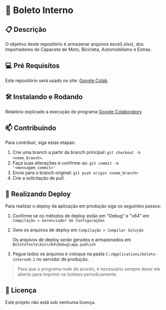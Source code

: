 # 🚀 Boleto Interno


## 📋 Descrição

O objetivo deste repositório é armazenar arquivos excel(.xlsx), dos Importadores de Capacete de Moto, Bicicleta, Automobilismo e Extras.
 
## 💻 Pré Requisitos

Este repositório será usado no site: [Google Colab](https://colab.research.google.com/)

## 🛠️ Instalando e Rodando

Relatório explicado a execução do programa [Google Colaboratory](https://github.com/starplast/Importacoes/blob/main/Passo%20a%20Passo%20-%20Google%20Colaboratory.docx) 

## 📫 Contribuindo

Para contribuir, siga estas etapas:

1. Crie uma branch a partir da branch principal: `git checkout -b <nome_branch>`.
3. Faça suas alterações e confirme-as: `git commit -m '<mensagem_commit>'`
4. Envie para o branch original: `git push origin <nome_branch>`
5. Crie a solicitação de pull.

## 🏁 Realizando Deploy

Para realizar o deploy da aplicação em produção siga os seguintes passos:

1. Confirme se os métodos de deploy estão em "Debug" e "x64" em `Compilação > Gerenciador de Configurações`
   
2. Gere os arquivos de deploy em `Compilação > Compilar Solução`
   
   Os arquivos de deploy serão gerados e armazenados em `BoletoTeste\bin\x64\Debug\app.publish`
   
3. Pegue todos os arquivos e coloque na pasta `C:/Applications/boleto-interno9.2` no servidor de produção.

> Para que o programa rode de acordo, é necessário sempre dexar ele aberto para imprimir os boletos periodicamente.

## 📜 Licença 

Este projeto não está sob nenhuma licença.


